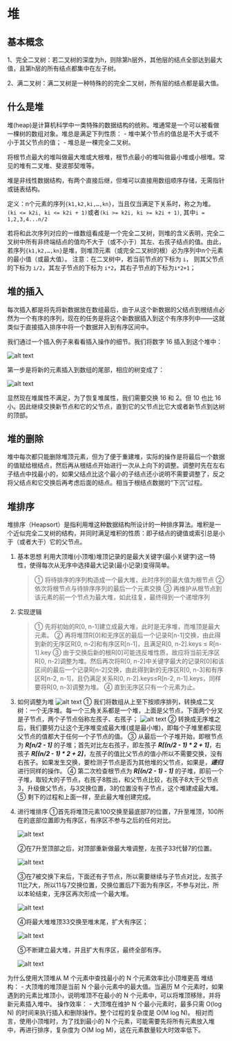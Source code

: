 # 堆

## 基本概念

1、完全二叉树：若二叉树的深度为h，则除第h层外，其他层的结点全部达到最大值，且第h层的所有结点都集中在左子树。

2、满二叉树：满二叉树是一种特殊的的完全二叉树，所有层的结点都是最大值。

## **什么是堆**

堆(heap)是计算机科学中一类特殊的数据结构的统称。堆通常是一个可以被看做一棵树的数组对象。堆总是满足下列性质：
    - 堆中某个节点的值总是不大于或不小于其父节点的值；
    - 堆总是一棵完全二叉树。

将根节点最大的堆叫做最大堆或大根堆，根节点最小的堆叫做最小堆或小根堆。常见的堆有二叉堆、斐波那契堆等。

堆是非线性数据结构，有两个直接后继，但堆可以直接用数组顺序存储，无需指针或链表结构。

定义：n个元素的序列`{k1,k2,ki,…,kn}`，当且仅当满足下关系时，称之为堆。
`(ki <= k2i, ki <= k2i + 1)`或者`(ki >= k2i, ki >= k2i + 1)`, 其中`i = 1,2,3,4...n/2`

若将和此次序列对应的一维数组看成是一个完全二叉树，则堆的含义表明，完全二叉树中所有非终端结点的值均不大于（或不小于）其左、右孩子结点的值。由此，若序列`{k1,k2,…,kn}`是堆，则堆顶元素（或完全二叉树的根）必为序列中n个元素的最小值（或最大值）。
注意：在二叉树中，若当前节点的下标为 `i`， 则其父节点的下标为 `i/2`，其左子节点的下标为 `i*2`，其右子节点的下标为`i*2+1`；

## 堆的插入

每次插入都是将先将新数据放在数组最后，由于从这个新数据的父结点到根结点必然为一个有序的序列，现在的任务是将这个新数据插入到这个有序序列中——这就类似于直接插入排序中将一个数据并入到有序区间中。

我们通过一个插入例子来看看插入操作的细节。我们将数字 16 插入到这个堆中：

![alt text](image-4.png)

第一步是将新的元素插入到数组的尾部，相应的树变成了：

![alt text](image-5.png)

显然现在堆属性不满足，为了恢复堆属性，我们需要交换 16 和 2。但 10 也比 16 小。因此继续交换新节点和它的父节点，直到它的父节点比它大或者新节点到达树的顶部。

## 堆的删除

堆中每次都只能删除堆顶元素，但为了便于重建堆，实际的操作是将最后一个数据的值赋给根结点，然后再从根结点开始进行一次从上向下的调整。调整时先在左右子结点中找最小的，如果父结点比这个最小的子结点还小说明不需要调整了，反之将父结点和它交换后再考虑后面的结点。相当于根结点数据的“下沉”过程。

## 堆排序

堆排序（Heapsort）是指利用堆这种数据结构所设计的一种排序算法。堆积是一个近似完全二叉树的结构，并同时满足堆积的性质：即子结点的键值或索引总是小于（或者大于）它的父节点。

1. 基本思想
利用大顶堆(小顶堆)堆顶记录的是最大关键字(最小关键字)这一特性，使得每次从无序中选择最大记录(最小记录)变得简单。
    > ① 将待排序的序列构造成一个最大堆，此时序列的最大值为根节点
    > ② 依次将根节点与待排序序列的最后一个元素交换
    > ③ 再维护从根节点到该元素的前一个节点为最大堆，如此往复，最终得到一个递增序列
2. 实现逻辑
    > ① 先将初始的R[0, n-1]建立成最大堆，此时是无序堆，而堆顶是最大元素。
    > ② 再将堆顶R[0]和无序区的最后一个记录R[n-1]交换，由此得到新的无序区R[0, n-2]和有序区R[n-1]，且满足R[0, n-2].keys ≤ R[n-1].key
    > ③ 由于交换后新的根R[0]可能违反堆性质，故应将当前无序区R[0, n-2]调整为堆。然后再次将R[0, n-2]中关键字最大的记录R[0]和该区间的最后一个记录R[n-2]交换，由此得到新的无序区R[0, n-3]和有序区R[n-2, n-1]，且仍满足关系R[0, n-2].keys≤R[n-2, n-1].keys，同样要将R[0, n-3]调整为堆。
    > ④ 直到无序区只有一个元素为止。
3. 如何调整为堆
    ![alt text](image-6.png)
    ① 我们将数组从上至下按顺序排列，转换成二叉树：一个无序堆。每一个三角关系都是一个堆，上面是父节点，下面两个分叉是子节点，两个子节点俗称左孩子、右孩子；
    ![alt text](image-7.png)
    ② 转换成无序堆之后，我们要努力让这个无序堆变成最大堆(或是最小堆)，即每个子堆里都实现父节点的值都大于任何一个子节点的值。
    ③ 从最后一个子堆开始，即根节点为 ***R[n/2 - 1]*** 的子堆；首先对比左右孩子，即左孩子 ***R[(n/2 - 1) * 2 + 1]***，右孩子 ***R[(n/2 - 1) * 2 + 2]***，左孩子的值比父节点的值小所以不需要交换，没有右孩子。如果发生交换，要检测子节点是否为其他堆的父节点，如果是，***递归*** 进行同样的操作。
    ④ 第二次检查根节点为 ***R[(n/2 - 1) - 1]*** 的子堆，即前一个子堆，取较大的子节点，右孩子8胜出，和父节点比较，右孩子8大于父节点3，升级做父节点，与3交换位置，3的位置没有子节点，这个堆建成最大堆。
    ⑤ 剩下的过程和上面一样，至此最大堆创建完成。
4. 进行堆排序
    ①首先将堆顶元素100交换至最底部7的位置，7升至堆顶，100所在的底部位置即为有序区，有序区不参与之后的任何对比。

    ![alt text](image-8.png)

    ②在7升至顶部之后，对顶部重新做最大堆调整，左孩子33代替7的位置。

    ![alt text](image-9.png)

    ③在7被交换下来后，下面还有子节点，所以需要继续与子节点对比，左孩子11比7大，所以11与7交换位置，交换位置后7下面为有序区，不参与对比，所以本轮结束，无序区再次形成一个最大堆。

    ![alt text](image-10.png)

    ④将最大堆堆顶33交换至堆末尾，扩大有序区；

    ![alt text](image-11.png)

    ⑤不断建立最大堆，并且扩大有序区，最终全部有序。

    ![alt text](image-12.png)

为什么使用大顶堆从 M 个元素中查找最小的 N 个元素效率比小顶堆更高
堆结构：
    - 大顶堆的堆顶是当前 N 个最小元素中的最大值。当遍历 M 个元素时，如果遇到的元素比堆顶小，说明堆顶不在最小的 N 个元素中，可以将堆顶移除，并将新元素插入堆中。
操作效率：
    - 大顶堆在维护 N 个最小元素时，最多只需 O(log N) 的时间来执行插入和删除操作。整个过程的复杂度是 O(M log N)。
    相对而言，使用小顶堆时，为了找到最小的 N 个元素，可能需要先将所有元素放入堆中，再进行排序，复杂度为 O(M log M)，这在元素数量较大时效率低下。
